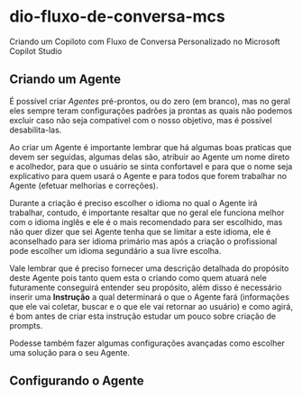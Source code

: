 # dio-fluxo-de-conversa-mcs
Criando um Copiloto com Fluxo de Conversa Personalizado no Microsoft Copilot Studio

## Criando um Agente

É possível criar *Agentes* pré-prontos, ou do zero (em branco), mas no geral eles sempre teram configurações padrões ja prontas as quais não podemos excluir caso não seja compativel com o nosso objetivo, mas é possível desabilita-las.

Ao criar um Agente é importante lembrar que há algumas boas praticas que devem ser seguidas, algumas delas são, atribuir ao Agente um nome direto e acolhedor, para que o usuário se sinta confortavel e para que o nome seja explicativo para quem usará o Agente e para todos que forem trabalhar no Agente (efetuar melhorias e correções).

Durante a criação é preciso escolher o idioma no qual o Agente irá trabalhar, contudo, é importante resaltar que no geral ele funciona melhor com o idioma inglês e ele é o mais recomendado para ser escolhido, mas não quer dizer que sei Agente tenha que se limitar a este idioma, ele é aconselhado para ser idioma primário mas após a criação o profissional pode escolher um idioma segundário a sua livre escolha.

Vale lembrar que é preciso fornecer uma descrição detalhada do propósito deste Agente pois tanto quem esta o criando como quem atuará nele futuramente conseguirá entender seu propósito, além disso é necessário inserir uma **Instrução** a qual determinará o que o Agente fará (informações que ele vai coletar, buscar e o que ele vai retornar ao usuário) e como agirá, é bom antes de criar esta instrução estudar um pouco sobre criação de prompts.

Podesse também fazer algumas configurações avançadas como escolher uma solução para o seu Agente.

## Configurando o Agente
